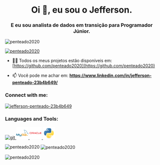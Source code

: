 <h1 align="center">Oi 👋, eu sou o Jefferson.</h1>
<h3 align="center">E eu sou analista de dados em transição para Programador Júnior.</h3>

<p align="left"> <img src="https://komarev.com/ghpvc/?username=penteado2020&label=Profile%20views&color=0e75b6&style=flat" alt="penteado2020" /> </p>

<p align="left"> <a href="https://github.com/ryo-ma/github-profile-trophy"><img src="https://github-profile-trophy.vercel.app/?username=penteado2020" alt="penteado2020" /></a> </p>

- 👨‍💻 Todos os meus projetos estão disponíveis em: [https://github.com/penteado2020](https://github.com/penteado2020)

- 📫 Você pode me achar em: **https://www.linkedin.com/in/jefferson-penteado-23b4b649/**

<h3 align="left">Connect with me:</h3>
<p align="left">
<a href="https://linkedin.com/in/jefferson-penteado-23b4b649" target="blank"><img align="center" src="https://raw.githubusercontent.com/rahuldkjain/github-profile-readme-generator/master/src/images/icons/Social/linked-in-alt.svg" alt="jefferson-penteado-23b4b649" height="30" width="40" /></a>
</p>

<h3 align="left">Languages and Tools:</h3>
<p align="left"> <a href="https://git-scm.com/" target="_blank" rel="noreferrer"> <img src="https://www.vectorlogo.zone/logos/git-scm/git-scm-icon.svg" alt="git" width="40" height="40"/> </a> <a href="https://www.mysql.com/" target="_blank" rel="noreferrer"> <img src="https://raw.githubusercontent.com/devicons/devicon/master/icons/mysql/mysql-original-wordmark.svg" alt="mysql" width="40" height="40"/> </a> <a href="https://www.oracle.com/" target="_blank" rel="noreferrer"> <img src="https://raw.githubusercontent.com/devicons/devicon/master/icons/oracle/oracle-original.svg" alt="oracle" width="40" height="40"/> </a> <a href="https://www.python.org" target="_blank" rel="noreferrer"> <img src="https://raw.githubusercontent.com/devicons/devicon/master/icons/python/python-original.svg" alt="python" width="40" height="40"/> </a> </p>

<p><img align="left" src="https://github-readme-stats.vercel.app/api/top-langs?username=penteado2020&show_icons=true&locale=en&layout=compact" alt="penteado2020" /></p>

<p>&nbsp;<img align="center" src="https://github-readme-stats.vercel.app/api?username=penteado2020&show_icons=true&locale=en" alt="penteado2020" /></p>

<p><img align="center" src="https://github-readme-streak-stats.herokuapp.com/?user=penteado2020&" alt="penteado2020" /></p>
